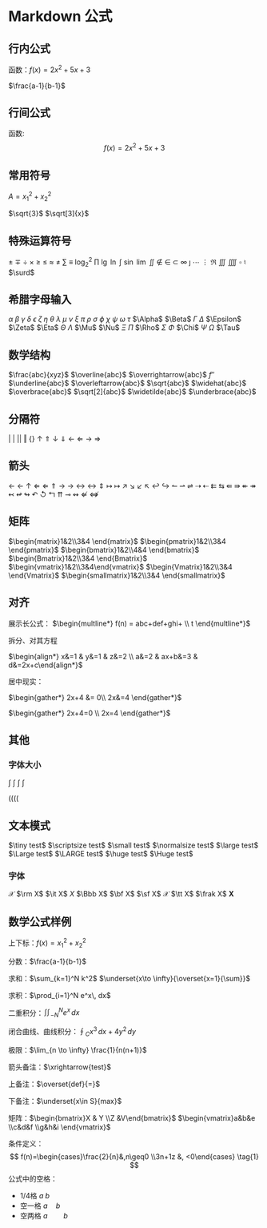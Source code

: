 # Markdown  公式

## 行内公式

函数：$f(x)=2x^2+5x+3$ 

$\frac{a-1}{b-1}$ 

## 行间公式

函数:
$$
f(x)=2x^2+5x+3
$$

## 常用符号

$A=x_1^2+x_2^2$

$\sqrt{3}$ $\sqrt[3]{x}$

## 特殊运算符号

$\pm$ $\mp$ $\div$ $\times$ $\geq$ $\leq$ $\approx$ $\neq$ $\sum$ $\equiv$ $\log_2^2$ $\prod$ $\lg$ $\ln$ $\int$ $\sin$ $\lim$ $\iint$ $\notin$ $\in$  $\subset$ $\infty$ $\jmath$ $\cdots$ $\vdots$ $\Re$ $\iiint$ $\iiiint$  $\square$ $\natural$ $\surd$ 

## 希腊字母输入

$\alpha$ $\beta$ $\gamma$ $\delta$ $\epsilon$ $\zeta$ $\eta$ $\theta$ $\lambda$ $\mu$ $\nu$ $\xi$ $\pi$ $\rho$ $\sigma$ $\phi$ $\chi$ $\psi$ $\omega$ $\tau$ 
$\Alpha$ $\Beta$ $\Gamma$ $\Delta$ $\Epsilon$ $\Zeta$ $\Eta$ $\Theta$ $\Lambda$ $\Mu$ $\Nu$ $\Xi$ $\Pi$ $\Rho$ $\Sigma$ $\Phi$ $\Chi$ $\Psi$ $\Omega$ $\Tau$ 

## 数学结构

$\frac{abc}{xyz}$ $\overline{abc}$ $\overrightarrow{abc}$ $f''$ $\underline{abc}$ $\overleftarrow{abc}$ $\sqrt{abc}$ $\widehat{abc}$ $\overbrace{abc}$ $\sqrt[2]{abc}$ $\widetilde{abc}$ $\underbrace{abc}$ 

## 分隔符

$|$ $\vert$ $||$ $\Vert$ $\{\}$ $\uparrow$ $\Uparrow$ $\downarrow$ $\Downarrow$ $\leftarrow$ $\Leftarrow$ $\rightarrow$ $\Rightarrow$ 

## 箭头

$\leftarrow$ $\longleftarrow$ $\uparrow$ $\Leftarrow$ $\Longleftarrow$ $\Uparrow$ $\rightarrow$ $\longrightarrow$ $\leftrightarrow$ $\longleftrightarrow$ $\Updownarrow$ $\mapsto$ $\longmapsto$ $\nearrow$ $\searrow$ $\swarrow$ $\nwarrow$ $\hookleftarrow$ $\hookrightarrow$ $\leftharpoonup$ $\rightharpoonup$ $\rightleftharpoons$ $\dashrightarrow$ $\dashleftarrow$ $\leftleftarrows$ $\leftrightarrows$ $\Lleftarrow$ $\Rrightarrow$ $\twoheadleftarrow$ $\twoheadrightarrow$ $\leftarrowtail$ $\looparrowleft$ $\looparrowright$ $\curvearrowleft$ $\circlearrowleft$ $\Lsh$ $\upuparrows$ $\multimap$ $\leftrightsquigarrow$ $\nLeftarrow$ $\nLeftrightarrow$ 

## 矩阵

$\begin{matrix}1&2\\3&4 \end{matrix}$ $\begin{pmatrix}1&2\\3&4 \end{pmatrix}$ $\begin{bmatrix}1&2\\4&4 \end{bmatrix}$ $\begin{Bmatrix}1&2\\3&4 \end{Bmatrix}$ $\begin{vmatrix}1&2\\3&4\end{vmatrix}$ $\begin{Vmatrix}1&2\\3&4  \end{Vmatrix}$ $\begin{smallmatrix}1&2\\3&4 \end{smallmatrix}$

## 对齐

展示长公式： $\begin{multline*} f(n) = abc+def+ghi+ \\ t \end{multline*}$

拆分、对其方程

$\begin{align*} x&=1 & y&=1 & z&=2 \\ a&=2  & ax+b&=3 & d&=2x+c\end{align*}$

居中现实：

$\begin{gather*} 2x+4 &= 0\\ 2x&=4 \end{gather*}$

$\begin{gather*} 2x+4=0 \\ 2x=4 \end{gather*}$

## 其他

### 字体大小

$\displaystyle \int$ $\textstyle \int$ $\scriptstyle \int$ $\scriptscriptstyle \int$

$( \big( \bigg( \Bigg($

## 文本模式

$\tiny test$ $\scriptsize test$ $\small test$ $\normalsize test$ $\large test$ $\Large test$ $\LARGE test$ $\huge test$ $\Huge test$ 

### 字体

 $\mathcal X$ $\rm X$ $\it X$ $\mathit X$ $\Bbb X$ $\bf X$ $\sf X$ $\mathscr X$ $\tt X$ $\frak X$ $\boldsymbol X$ 

## 数学公式样例

上下标：$f(x)=x_1^2+{x}_{2}^{2}$

分数：$\frac{a-1}{b-1}$ 

求和：$\sum_{k=1}^N k^2$ $\underset{x\to \infty}{\overset{x=1}{\sum}}$

求积：$\prod_{i=1}^N e^x\, dx$

二重积分：$\iint_{-N}^{N} e^x\, dx$

闭合曲线、曲线积分：$\oint_{C} x^3\,dx+4y^2\,dy$

极限：$\lim_{n \to \infty} \frac{1}{n(n+1)}$

箭头备注：$\xrightarrow{test}$

上备注：$\overset{def}{=}$

下备注：$\underset{x\in S}{max}$

矩阵：$\begin{bmatrix}X & Y \\Z &V\end{bmatrix}$ $\begin{vmatrix}a&b&e \\c&d&f \\g&h&i \end{vmatrix}$

条件定义：
$$
f(n)=\begin{cases}\frac{2}{n}&,n\geq0 \\3n+1z &, <0\end{cases} \tag{1}
$$
公式中的空格：

*   1/4格 $a\;b$
*   空一格 $a\quad b$
*   空两格 $a \qquad b$





